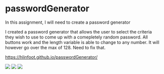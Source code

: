 # passwordGenerator

In this assignment, I will need to create a password generator 

I created a password generator that allows the user to select the criteria they wish to use to come up with a comepletely random password.
All buttons work and the length variable is able to change to any number.  It will however go over the max of 128.  Need to fix that.

https://hlinfoot.github.io/passwordGenerator/

![](Asests/passwordpost28click.png)
![](Assests/passwordpreclick.png)
![](Assests/passwordwith12chars.png)
